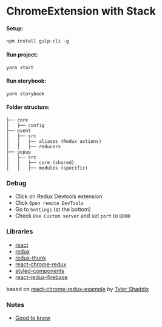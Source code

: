 # ChromeExtension with Stack

#### Setup:

```
npm install gulp-cli -g
```

#### Run project:
```
yarn start
```

#### Run storybook:
```
yarn storybook
```

#### Folder structure: 

```
├── core
│   ├── config
├── event
│   ├── src
│   │   ├── aliases (Redux actions)
│   │   ├── reducers
├── popup
│   ├── src
│   │   ├── core (shared)
│   │   ├── modules (specific)
```

### Debug

- Click on Redux Devtools extension
- Click `Open remote DevTools`
- Go to `Settings` (at the bottom)
- Check `Use Custom server` and set `port` to `8000`


### Libraries 
* [react](https://reactjs.org/)
* [redux](https://redux.js.org/)
* [redux-thunk](https://github.com/gaearon/redux-thunk)
* [react-chrome-redux](https://github.com/tshaddix/react-chrome-redux)
* [styled-components](https://github.com/styled-components/styled-components)
* [react-redux-firebase](https://github.com/prescottprue/react-redux-firebase)


based on [react-chrome-redux-example](https://github.com/tshaddix/react-chrome-redux-examples) by [Tyler Shaddix](https://github.com/tshaddix) 

### Notes
* [Good to know](docs/tech-thought.md)
